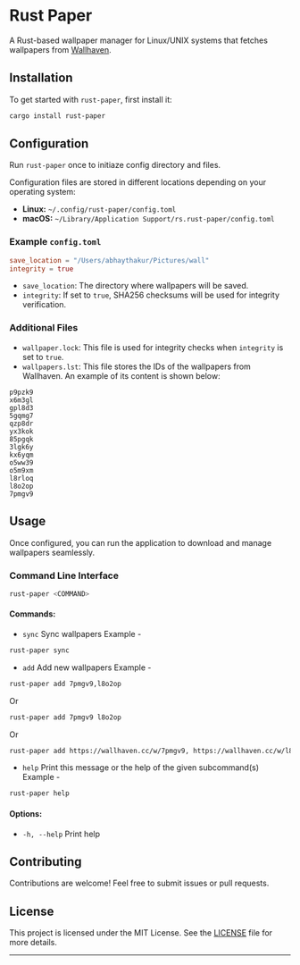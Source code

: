 # Rust Paper

A Rust-based wallpaper manager for Linux/UNIX systems that fetches wallpapers from [Wallhaven](https://wallhaven.cc/).

## Installation

To get started with `rust-paper`, first install it:

```bash
cargo install rust-paper
```

## Configuration

Run `rust-paper` once to initiaze config directory and files.

Configuration files are stored in different locations depending on your operating system:

- **Linux:** `~/.config/rust-paper/config.toml`
- **macOS:** `~/Library/Application Support/rs.rust-paper/config.toml`

### Example `config.toml`

```toml
save_location = "/Users/abhaythakur/Pictures/wall"
integrity = true
```

- `save_location`: The directory where wallpapers will be saved.
- `integrity`: If set to `true`, SHA256 checksums will be used for integrity verification.

### Additional Files

- `wallpaper.lock`: This file is used for integrity checks when `integrity` is set to `true`.
- `wallpapers.lst`: This file stores the IDs of the wallpapers from Wallhaven. An example of its content is shown below:

```plaintext
p9pzk9
x6m3gl
gpl8d3
5gqmg7
qzp8dr
yx3kok
85pgqk
3lgk6y
kx6yqm
o5ww39
o5m9xm
l8rloq
l8o2op
7pmgv9
```

## Usage

Once configured, you can run the application to download and manage wallpapers seamlessly.

### Command Line Interface

```bash
rust-paper <COMMAND>
```

#### Commands:

- `sync` Sync wallpapers
  Example -

```bash
rust-paper sync
```

- `add` Add new wallpapers
  Example -

```bash
rust-paper add 7pmgv9,l8o2op
```

Or

```bash
rust-paper add 7pmgv9 l8o2op
```

Or

```bash
rust-paper add https://wallhaven.cc/w/7pmgv9, https://wallhaven.cc/w/l8o2op
```

- `help` Print this message or the help of the given subcommand(s)
  Example -

```bash
rust-paper help
```

#### Options:

- `-h, --help` Print help

## Contributing

Contributions are welcome! Feel free to submit issues or pull requests.

## License

This project is licensed under the MIT License. See the [LICENSE](LICENSE) file for more details.

---
